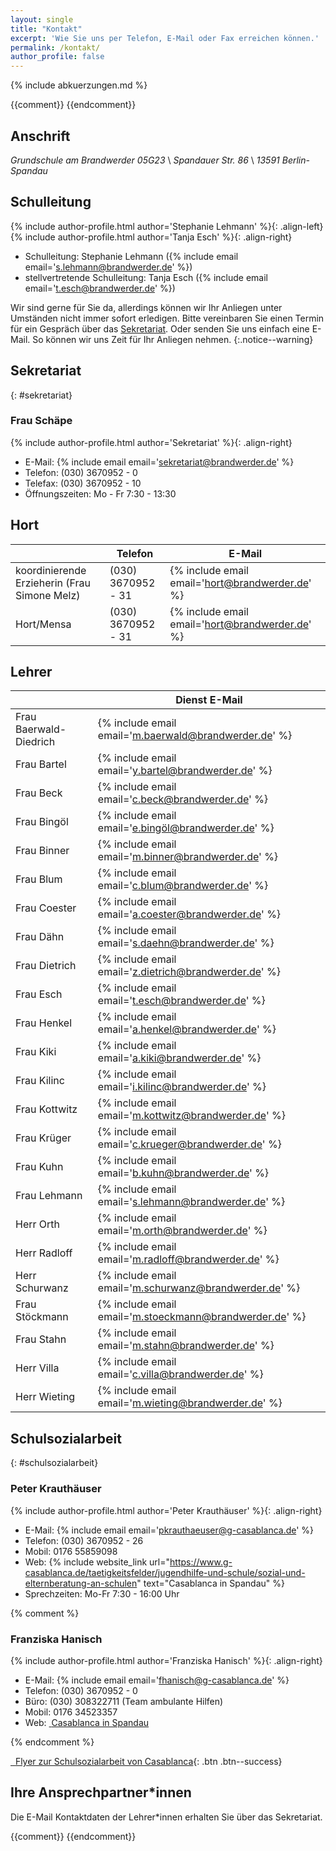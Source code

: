 ```yaml
---
layout: single
title: "Kontakt"
excerpt: 'Wie Sie uns per Telefon, E-Mail oder Fax erreichen können.'
permalink: /kontakt/
author_profile: false
---
```


{% include abkuerzungen.md %}

{{comment}}<!--
{% include figure image_path="/assets/images/Kollegiumsfoto_small.jpg" caption="<small>Unser Kollegium, Schuljahr 2016/17</small>" %}
-->
{{endcomment}}

## Anschrift

*Grundschule am Brandwerder 05G23* \\
*Spandauer Str. 86* \\
*13591 Berlin-Spandau*

## Schulleitung

{% include author-profile.html author='Stephanie Lehmann' %}{: .align-left}
{% include author-profile.html author='Tanja Esch' %}{: .align-right}

<div style="clear:both;"></div>

* Schulleitung: Stephanie Lehmann ({% include email email='s.lehmann@brandwerder.de' %})
* stellvertretende Schulleitung: Tanja Esch ({% include email email='t.esch@brandwerder.de' %})

Wir sind gerne für Sie da, allerdings können wir Ihr Anliegen unter Umständen
nicht immer sofort erledigen. Bitte vereinbaren Sie einen Termin für ein
Gespräch über das [Sekretariat](/kontakt/#sekretariat). Oder senden Sie uns
einfach eine E-Mail. So können wir uns Zeit für Ihr Anliegen nehmen.
{:.notice--warning}

## Sekretariat
{: #sekretariat}

### Frau Schäpe

{% include author-profile.html author='Sekretariat' %}{: .align-right}

* E-Mail: {% include email email='sekretariat@brandwerder.de' %}
* Telefon: (030) 3670952 - 0
* Telefax: (030) 3670952 - 10
* Öffnungszeiten: Mo - Fr 7:30 - 13:30

## Hort

|   | Telefon | E-Mail |
|---|---|---|
|<span id='koordinierende_erzieherin'>koordinierende Erzieherin</span> (Frau Simone Melz)| (030) 3670952 - 31 | {% include email email='hort@brandwerder.de' %} |
| Hort/Mensa | (030) 3670952 - 31 | {% include email email='hort@brandwerder.de' %} |


## Lehrer

|   | Dienst E-Mail |
|---|---|
| Frau Baerwald-Diedrich | {% include email email='m.baerwald@brandwerder.de' %} |
| Frau Bartel | {% include email email='y.bartel@brandwerder.de' %} |
| Frau Beck | {% include email email='c.beck@brandwerder.de' %} |
| Frau Bingöl | {% include email email='e.bingöl@brandwerder.de' %} |
| Frau Binner | {% include email email='m.binner@brandwerder.de' %} |
| Frau Blum | {% include email email='c.blum@brandwerder.de' %} |
| Frau Coester | {% include email email='a.coester@brandwerder.de' %} |
| Frau Dähn | {% include email email='s.daehn@brandwerder.de' %} |
| Frau Dietrich | {% include email email='z.dietrich@brandwerder.de' %} |
| Frau Esch | {% include email email='t.esch@brandwerder.de' %} |
| Frau Henkel | {% include email email='a.henkel@brandwerder.de' %} |
| Frau Kiki | {% include email email='a.kiki@brandwerder.de' %} |
| Frau Kilinc | {% include email email='i.kilinc@brandwerder.de' %} |
| Frau Kottwitz | {% include email email='m.kottwitz@brandwerder.de' %} |
| Frau Krüger | {% include email email='c.krueger@brandwerder.de' %} |
| Frau Kuhn | {% include email email='b.kuhn@brandwerder.de' %} |
| Frau Lehmann | {% include email email='s.lehmann@brandwerder.de' %} |
| Herr Orth | {% include email email='m.orth@brandwerder.de' %} |
| Herr Radloff | {% include email email='m.radloff@brandwerder.de' %} |
| Herr Schurwanz | {% include email email='m.schurwanz@brandwerder.de' %} |
| Frau Stöckmann | {% include email email='m.stoeckmann@brandwerder.de' %} |
| Frau Stahn | {% include email email='m.stahn@brandwerder.de' %} |
| Herr Villa | {% include email email='c.villa@brandwerder.de' %} |
| Herr Wieting | {% include email email='m.wieting@brandwerder.de' %} |

## Schulsozialarbeit
{: #schulsozialarbeit}

### Peter Krauthäuser

{% include author-profile.html author='Peter Krauthäuser' %}{: .align-right}

* E-Mail: {% include email email='pkrauthaeuser@g-casablanca.de' %}
* Telefon: (030) 3670952 - 26
* Mobil: 0176 55859098
* Web: {% include website_link url="https://www.g-casablanca.de/taetigkeitsfelder/jugendhilfe-und-schule/sozial-und-elternberatung-an-schulen" text="Casablanca in Spandau" %}
* Sprechzeiten: Mo-Fr 7:30 - 16:00 Uhr

{% comment %}
### Franziska Hanisch

{% include author-profile.html author='Franziska Hanisch' %}{: .align-right}

* E-Mail: {% include email email='fhanisch@g-casablanca.de' %}
* Telefon: (030) 3670952 - 0
* Büro: (030) 308322711 (Team ambulante Hilfen)
* Mobil: 0176 34523357
* Web: [<i class="fa fa-external-link">&nbsp;</i>Casablanca in Spandau](https://www.g-casablanca.de/taetigkeitsfelder/jugendhilfe-und-schule/sozial-und-elternberatung-an-schulen)

{% endcomment %}

[<i class="fa fa-download">&nbsp;&nbsp;</i>Flyer zur Schulsozialarbeit von Casablanca](/assets/files/Sozialberatung_Casablanca_Flyer.pdf){: .btn .btn--success}

## Ihre Ansprechpartner*innen

Die E-Mail Kontaktdaten der Lehrer*innen erhalten Sie über das Sekretariat.

{{comment}}<!--
|   | E-Mail |
|---|---|
| Frau | {% include email email='hort@brandwerder.de' %} |
| Frau | {% include email email='hort@brandwerder.de' %} |
| Frau | {% include email email='hort@brandwerder.de' %} |
| Frau | {% include email email='hort@brandwerder.de' %} |
| Frau | {% include email email='hort@brandwerder.de' %} |
| Frau | {% include email email='hort@brandwerder.de' %} |
| Frau | {% include email email='hort@brandwerder.de' %} |
| Frau | {% include email email='hort@brandwerder.de' %} |
| Frau | {% include email email='hort@brandwerder.de' %} |
| Frau | {% include email email='hort@brandwerder.de' %} |
-->
{{endcomment}}
